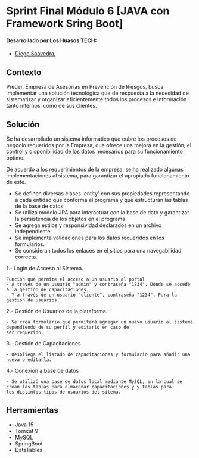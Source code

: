 # Sprint Final Módulo 6 [JAVA con Framework Sring Boot]

#### Desarrollado por Los Huasos TECH:
- [Diego Saavedra](https://github.com/dleonDesarrollo),

## Contexto

Preder, Empresa de Asesorías en Prevención de Riesgos,
busca implementar una solución tecnológica que de respuesta
a la necesidad de sistematizar y organizar eficientemente
todos los procesos e información tanto internos, como de sus clientes.

## Solución

Se ha desarrollado un sistema informático que cubre los procesos de negocio
requeridos por la Empresa,
que ofrece una mejora en la gestión, el control y disponibilidad
de los datos necesarios para su funcionamiento óptimo.

De acuerdo a los requerimientos de la empresa, se ha realizado
algunas implementaciones al sistema, para garantizar el apropiado funcionamiento de este.


- Se definen diversas clases 'entity' con sus propiedades representando a cada
  entidad que conforma el programa y que estructuran las tablas de la base de datos.
- Se utiliza modelo JPA para interactuar con la base de dato y garantizar la persistencia de los objetos en el programa.
- Se agrega estilos y responsividad declarados en un archivo independiente.
- Se implementa validaciones para los datos requeridos en los formularios.
- Se consideran todos los enlaces en el sitios para una navegabilidad correcta.

1.- Login de Acceso al Sistema.

	Función que permite el acceso a un usuario al portal
	- A través de un usuario "admin" y contraseña "1234". Donde se accede a la gestión de capacitaciones.
	- Y a través de un usuario "cliente", contraseña "1234". Para la gestión de usuarios.


2.- Gestión de Usuarios de la plataforma.

	- Se crea formulario que permitará agregar un nuevo usuario al sistema dependiendo de su perfil y editarlo en caso de 
    ser requerido.


3.- Gestión de Capacitaciones

	- Despliega el listado de capacitaciones y formulario para añadir una nueva o editarla.

4.- Conexión a base de datos

	- Se utilizó una base de datos local mediante MySQL, en la cual se crean las tablas para almacenar capacitaciones y y tablas para 
	los distintos tipos de usuarios del sitema.

## Herramientas

- Java 15
- Tomcat 9
- MySQL
- SpringBoot
- DataTables
